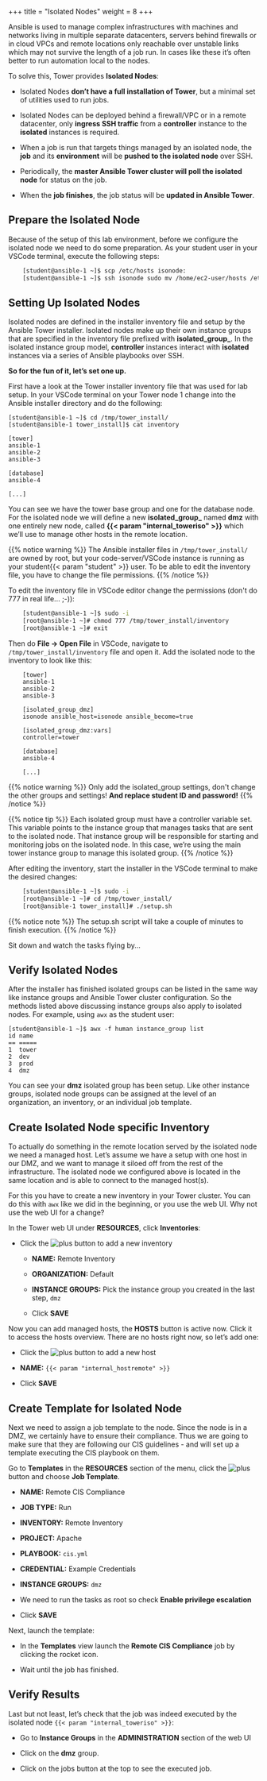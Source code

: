 +++
title = "Isolated Nodes"
weight = 8
+++

Ansible is used to manage complex infrastructures with machines and networks living in multiple separate datacenters, servers behind firewalls or in cloud VPCs and remote locations only reachable over unstable links which may not survive the length of a job run. In cases like these it’s often better to run automation local to the nodes.

To solve this, Tower provides **Isolated Nodes**:

- Isolated Nodes **don’t have a full installation of Tower**, but a minimal set of utilities used to run jobs.

- Isolated Nodes can be deployed behind a firewall/VPC or in a remote datacenter, only **ingress SSH traffic** from a **controller** instance to the **isolated** instances is required.

- When a job is run that targets things managed by an isolated node, the **job** and its **environment** will be **pushed to the isolated node** over SSH.

- Periodically, the **master Ansible Tower cluster will poll the isolated node** for status on the job.

- When the **job finishes**, the job status will be **updated in Ansible Tower**.

## Prepare the Isolated Node

Because of the setup of this lab environment, before we configure the isolated node we need to do some preparation. As your student user in your VSCode terminal, execute the following steps:

```bash
    [student@ansible-1 ~]$ scp /etc/hosts isonode:
    [student@ansible-1 ~]$ ssh isonode sudo mv /home/ec2-user/hosts /etc/
```

## Setting Up Isolated Nodes

Isolated nodes are defined in the installer inventory file and setup by the Ansible Tower installer. Isolated nodes make up their own instance groups that are specified in the inventory file prefixed with **isolated\_group\_**. In the isolated instance group model, **controller** instances interact with **isolated** instances via a series of Ansible playbooks over SSH.

**So for the fun of it, let’s set one up.**

First have a look at the Tower installer inventory file that was used for lab setup. In your VSCode terminal on your Tower node 1 change into the Ansible installer directory and do the following:

    [student@ansible-1 ~]$ cd /tmp/tower_install/
    [student@ansible-1 tower_install]$ cat inventory

    [tower]
    ansible-1
    ansible-2
    ansible-3

    [database]
    ansible-4

    [...]

You can see we have the tower base group and one for the database node. For the isolated node we will define a new **isolated\_group\_** named **dmz** with one entirely new node, called **{{< param "internal_toweriso" >}}** which we’ll use to manage other hosts in the remote location.

{{% notice warning %}}
The Ansible installer files in `/tmp/tower_install/` are owned by root, but your code-server/VSCode instance is running as your student{{< param "student" >}} user. To be able to edit the inventory file, you have to change the file permissions.
{{% /notice %}}

To edit the inventory file in VSCode editor change the permissions (don't do 777 in real life... ;-)):

```bash
    [student@ansible-1 ~]$ sudo -i
    [root@ansible-1 ~]# chmod 777 /tmp/tower_install/inventory
    [root@ansible-1 ~]# exit
```

Then do **File -> Open File** in VSCode, navigate to `/tmp/tower_install/inventory` file and open it. Add the isolated node to the inventory to look like this:

```
    [tower]
    ansible-1
    ansible-2
    ansible-3

    [isolated_group_dmz]
    isonode ansible_host=isonode ansible_become=true

    [isolated_group_dmz:vars]
    controller=tower

    [database]
    ansible-4

    [...]
```

{{% notice warning %}}
Only add the isolated_group settings, don't change the other groups and settings! **And replace student ID and password!**
{{% /notice %}}

{{% notice tip %}}
Each isolated group must have a controller variable set. This variable points to the instance group that manages tasks that are sent to the isolated node. That instance group will be responsible for starting and monitoring jobs on the isolated node. In this case, we’re using the main tower instance group to manage this isolated group.
{{% /notice %}}

After editing the inventory, start the installer in the VSCode terminal to make the desired changes:

```bash
    [student@ansible-1 ~]$ sudo -i
    [root@ansible-1 ~]# cd /tmp/tower_install/
    [root@ansible-1 tower_install]# ./setup.sh
```

{{% notice note %}}
The setup.sh script will take a couple of minutes to finish execution.
{{% /notice %}}

Sit down and watch the tasks flying by...

## Verify Isolated Nodes

After the installer has finished isolated groups can be listed in the same way like instance groups and Ansible Tower cluster configuration. So the methods listed above discussing instance groups also apply to isolated nodes. For example, using `awx` as the student user:

    [student@ansible-1 ~]$ awx -f human instance_group list
    id name
    == =====
    1  tower
    2  dev
    3  prod
    4  dmz

You can see your **dmz** isolated group has been setup. Like other instance groups, isolated node groups can be assigned at the level of an organization, an inventory, or an individual job template.

## Create Isolated Node specific Inventory

To actually do something in the remote location served by the isolated node we need a managed host. Let’s assume we have a setup with one host in our DMZ, and we want to manage it siloed off from the rest of the infrastructure. The isolated node we configured above is located in the same location and is able to connect to the managed host(s).

For this you have to create a new inventory in your Tower cluster. You can do this with `awx` like we did in the beginning, or you use the web UI. Why not use the web UI for a change?

In the Tower web UI under **RESOURCES**, click **Inventories**:

- Click the ![plus](../../images/green_plus.png?classes=inline) button to add a new inventory

  - **NAME:** Remote Inventory

  - **ORGANIZATION:** Default

  - **INSTANCE GROUPS:** Pick the instance group you created in the last
    step, `dmz`

  - Click **SAVE**

Now you can add managed hosts, the **HOSTS** button is active now. Click it to access the hosts overview. There are no hosts right now, so let’s add one:

- Click the ![plus](../../images/green_plus.png?classes=inline) button to add a new host

- **NAME:** `{{< param "internal_hostremote" >}}`

- Click **SAVE**

## Create Template for Isolated Node

Next we need to assign a job template to the node. Since the node is in a DMZ, we certainly have to ensure their compliance. Thus we are going to make sure that they are following our CIS guidelines - and will set up a template executing the CIS playbook on them.

Go to **Templates** in the **RESOURCES** section of the menu, click the ![plus](../../images/green_plus.png?classes=inline) button and choose **Job Template**.

- **NAME:** Remote CIS Compliance

- **JOB TYPE:** Run

- **INVENTORY:** Remote Inventory

- **PROJECT:** Apache

- **PLAYBOOK:** `cis.yml`

- **CREDENTIAL:** Example Credentials

- **INSTANCE GROUPS:** `dmz`

- We need to run the tasks as root so check **Enable privilege escalation**

- Click **SAVE**

Next, launch the template:

- In the **Templates** view launch the **Remote CIS Compliance** job by clicking the rocket icon.

- Wait until the job has finished.

## Verify Results

Last but not least, let’s check that the job was indeed executed by the isolated node `{{< param "internal_toweriso" >}}`:

- Go to **Instance Groups** in the **ADMINISTRATION** section of the web UI

- Click on the **dmz** group.

- Click on the jobs button at the top to see the executed job.
